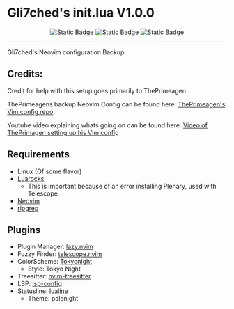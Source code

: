 # Gli7ched's init.lua V1.0.0
<div align="center">
    <img alt="Static Badge" src="https://img.shields.io/badge/Release-1.0.0-blue?style=for-the-badge">
    <img alt="Static Badge" src="https://img.shields.io/badge/FOLLOW-@Gli7chedSC2-green?style=for-the-badge">
    <img alt="Static Badge" src="https://img.shields.io/badge/lua-grey?style=for-the-badge&logo=lua&logoColor=%232C2D72">
</div>

---

Gli7ched's Neovim configuration Backup.
## Credits:
Credit for help with this setup goes primarily to ThePrimeagen.

ThePrimeagens backup Neovim Config can be found here: [ThePrimeagen's Vim config repo](https://github.com/ThePrimeagen/init.lua)

Youtube video explaining whats going on can be found here: [Video of ThePrimagen setting up his Vim config](https://www.youtube.com/watch?v=w7i4amO_zaE)
## Requirements
- Linux (Of some flavor)
- [Luarocks](https://innovativeinnovation.github.io/ubuntu-setup/lua/luarocks.html)
    - This is important because of an error installing Plenary, used with Telescope.
- [Neovim](https://github.com/neovim/neovim)
- [ripgrep](https://github.com/BurntSushi/ripgrep)

## Plugins
- Plugin Manager: [lazy.nvim](https://github.com/folke/lazy.nvim)
- Fuzzy Finder: [telescope.nvim](https://github.com/nvim-telescope/telescope.nvim)
- ColorScheme: [Tokyonight](https://github.com/folke/tokyonight.nvim)
    - Style: Tokyo Night
- Treesitter: [nvim-treesitter](https://github.com/nvim-treesitter/nvim-treesitter)
- LSP: [lsp-config](https://github.com/neovim/nvim-lspconfig)
- Statusline: [lualine](https://github.com/nvim-lualine/lualine.nvim)
    - Theme: palenight

